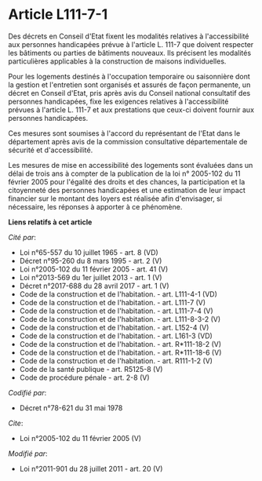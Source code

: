 # Article L111-7-1

Des décrets en Conseil d'Etat fixent les modalités relatives à l'accessibilité aux personnes handicapées prévue à l'article
L. 111-7 que doivent respecter les bâtiments ou parties de bâtiments nouveaux. Ils précisent les modalités particulières
applicables à la construction de maisons individuelles. 

Pour les logements destinés à l'occupation temporaire ou saisonnière dont la gestion et l'entretien sont organisés et assurés
de façon permanente, un décret en Conseil d'Etat, pris après avis du Conseil national consultatif des personnes handicapées,
fixe les exigences relatives à l'accessibilité prévues à l'article L. 111-7 et aux prestations que ceux-ci doivent fournir
aux personnes handicapées. 

Ces mesures sont soumises à l'accord du représentant de l'Etat dans le département après avis de la commission consultative
départementale de sécurité et d'accessibilité. 

Les mesures de mise en accessibilité des logements sont évaluées dans un délai de trois ans à compter de la publication de la
loi n° 2005-102 du 11 février 2005 pour l'égalité des droits et des chances, la participation et la citoyenneté des personnes
handicapées et une estimation de leur impact financier sur le montant des loyers est réalisée afin d'envisager, si
nécessaire, les réponses à apporter à ce phénomène.

**Liens relatifs à cet article**

_Cité par_:

  - Loi n°65-557 du 10 juillet 1965 - art. 8 (VD)
  - Décret n°95-260 du 8 mars 1995 - art. 2 (V)
  - Loi n°2005-102 du 11 février 2005 - art. 41 (V)
  - Loi n°2013-569 du 1er juillet 2013 - art. 1 (V)
  - Décret n°2017-688 du 28 avril 2017 - art. 1 (V)
  - Code de la construction et de l'habitation. - art. L111-4-1 (VD)
  - Code de la construction et de l'habitation. - art. L111-7 (V)
  - Code de la construction et de l'habitation. - art. L111-7-4 (V)
  - Code de la construction et de l'habitation. - art. L111-8-3-2 (V)
  - Code de la construction et de l'habitation. - art. L152-4 (V)
  - Code de la construction et de l'habitation. - art. L161-3 (VD)
  - Code de la construction et de l'habitation. - art. R*111-18-2 (V)
  - Code de la construction et de l'habitation. - art. R*111-18-6 (V)
  - Code de la construction et de l'habitation. - art. R111-1-2 (V)
  - Code de la santé publique - art. R5125-8 (V)
  - Code de procédure pénale - art. 2-8 (V)

_Codifié par_:

  - Décret n°78-621 du 31 mai 1978

_Cite_:

  - Loi n°2005-102 du 11 février 2005 (V)

_Modifié par_:

  - Loi n°2011-901 du 28 juillet 2011 - art. 20 (V)
